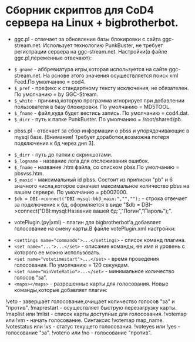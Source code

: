 # Сборник скриптов для CoD4 сервера на Linux + bigbrotherbot.
* ggc.pl - отвечает за обновление базы блокировки с сайта ggc-stream.net. Использует технологию PunkBuster, не требует регистрации сервера на ggc-stream.net.
Настройки(в файле ggc.pl,переменные отвечают):
 - `$_gname` - аббревиатура игры,которая используется на сайте ggc-stream.net. На основе этого значения осуществляется поиск xml Feed.По умолчанию = cod4.
 - `$_pref` - префикс к стандартному тексту исключения, не обязателен. По умолчанию = by GGC-Stream.
 - `$_white` - причина,которую программа игнорирует при добавлении пользователя в базу блокировки. По умолчанию = MD5TOOL.
 - `$_fname` - файл,куда будет вестись запись. По умолчанию = cod4.dat.
 - `$_dirr` - путь к папке PunkBuster. По умолчанию = /root/shared/pb.
* pbss.pl - отвечает за сбор информации о pbss и упорядочивающие в mysql базе.
[Внимание! Требует доработки,возможна потеря подключения к бд через дня 3].
 - `$_dirr` - путь до папки с скриншотами.
 - `$_logname` - название лога для отслеживания ошибок.
 - `$_fname` - название .htm файла, со списком pbss.По умолчанию = pbsvss.htm.
 - `$_maxid` - максимальный id pbss. Состоит из приписки "pb" и 6 значного числа,которое означает максимальное количество pbss на вашем сервере. По умолчанию = pb002000.
 - `$db = DBI->connect("DBI:mysql:bb3_main:","","");` - строка отвечает за подключение к бд, оформляется в виде "$db = DBI->connect("DBI:mysql:Название вашей бд:","Логин","Пароль");".
* votePlugin.(py|xml) - плагин для bigbrotherbot'a,добавляет голосование на смену карты.В файле votePlugin.xml настройки:
 - `<settings name="commands">...</settings>` - список команд плагина.
  - `<set name="...">...</set>` - описание команды, ее имя и уровень с которого ее можно использовать.
 - `<set name="votetimestart">...</set>` - время проведения голосования. По умолчанию = 120 секундам.
 - `<set name="minVoteRatio">...</set>` - минимальное количество голосов "за".
 - `<maps></maps>` - разрешенные карты для голосования.
Новые команды,которые добавляет плагин:


!veto - завершает голосование,очищает количество голосов "за" и "против".
!maprestart - осуществляет быструю перезагрузку карты.
!maplist или !mlist - список карты доступных для голосования.
!votemap или !vm - начать голосование. Синтаксис !votemap map_name.
!votestatus или !vs - статус текущего голосования.
!voteyes или !yes - голосование "за".
!voteno или !no - голосование "против".
